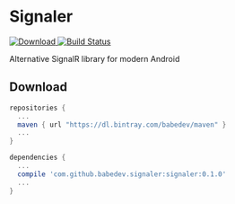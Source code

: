 # Signaler
[ ![Download](https://api.bintray.com/packages/babedev/maven/signaler/images/download.svg) ](https://bintray.com/babedev/maven/signaler/_latestVersion)
[![Build Status](https://travis-ci.org/babedev/Signaler.svg?branch=master)](https://travis-ci.org/babedev/Signaler)

Alternative SignalR library for modern Android

Download
--------
```gradle
repositories {
  ...
  maven { url "https://dl.bintray.com/babedev/maven" }
  ...
}

dependencies {
  ...
  compile 'com.github.babedev.signaler:signaler:0.1.0'
  ...
}
```
